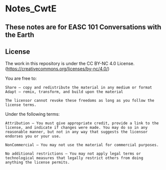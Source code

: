 # Notes_CwtE
## These notes are for EASC 101 Conversations with the Earth

## License
The work in this repository is under the CC BY-NC 4.0 License. (https://creativecommons.org/licenses/by-nc/4.0/) 

You are free to:

    Share — copy and redistribute the material in any medium or format
    Adapt — remix, transform, and build upon the material

    The licensor cannot revoke these freedoms as long as you follow the license terms.

Under the following terms:

    Attribution — You must give appropriate credit, provide a link to the license, and indicate if changes were made. You may do so in any reasonable manner, but not in any way that suggests the licensor endorses you or your use.

    NonCommercial — You may not use the material for commercial purposes.

    No additional restrictions — You may not apply legal terms or technological measures that legally restrict others from doing anything the license permits.

